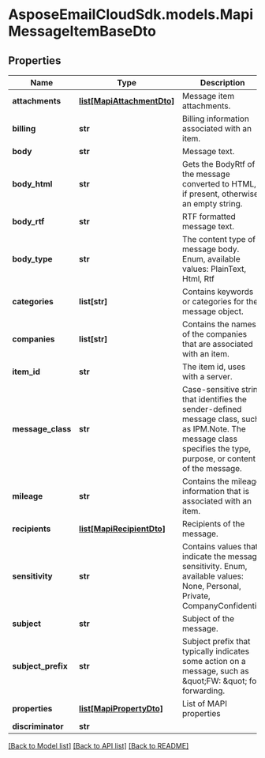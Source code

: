 # AsposeEmailCloudSdk.models.MapiMessageItemBaseDto
## Properties
Name | Type | Description | Notes
------------ | ------------- | ------------- | -------------
**attachments** | [**list[MapiAttachmentDto]**](MapiAttachmentDto.md) | Message item attachments.              | [optional] 
**billing** | **str** | Billing information associated with an item.              | [optional] 
**body** | **str** | Message text.              | [optional] 
**body_html** | **str** | Gets the BodyRtf of the message converted to HTML, if present, otherwise an empty string.              | [optional] 
**body_rtf** | **str** | RTF formatted message text.              | [optional] 
**body_type** | **str** | The content type of message body. Enum, available values: PlainText, Html, Rtf | 
**categories** | **list[str]** | Contains keywords or categories for the message object.              | [optional] 
**companies** | **list[str]** | Contains the names of the companies that are associated with an item.              | [optional] 
**item_id** | **str** | The item id, uses with a server.              | [optional] 
**message_class** | **str** | Case-sensitive string that identifies the sender-defined message class, such as IPM.Note. The message class specifies the type, purpose, or content of the message.              | [optional] 
**mileage** | **str** | Contains the mileage information that is associated with an item.              | [optional] 
**recipients** | [**list[MapiRecipientDto]**](MapiRecipientDto.md) | Recipients of the message.              | [optional] 
**sensitivity** | **str** | Contains values that indicate the message sensitivity. Enum, available values: None, Personal, Private, CompanyConfidential | 
**subject** | **str** | Subject of the message.              | [optional] 
**subject_prefix** | **str** | Subject prefix that typically indicates some action on a message, such as \&quot;FW: \&quot; for forwarding.              | [optional] 
**properties** | [**list[MapiPropertyDto]**](MapiPropertyDto.md) | List of MAPI properties              | [optional] 
**discriminator** | **str** |  | 



[[Back to Model list]](README.md#documentation-for-models) [[Back to API list]](README.md#documentation-for-api-endpoints) [[Back to README]](README.md)



